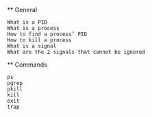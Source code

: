 ** General

    What is a PID
    What is a process
    How to find a process’ PID
    How to kill a process
    What is a signal
    What are the 2 signals that cannot be ignored

** Commands

    ps
    pgrep
    pkill
    kill
    exit
    trap


